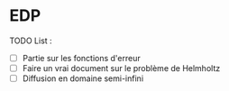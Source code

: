 # EDP

TODO List :
- [ ] Partie sur les fonctions d'erreur
- [ ] Faire un vrai document sur le problème de Helmholtz
- [ ] Diffusion en domaine semi-infini